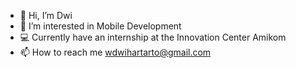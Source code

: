 - 👋 Hi, I’m Dwi
- 👀 I’m interested in Mobile Development
- 💻 Currently have an internship at the Innovation Center Amikom
- 📫 How to reach me wdwihartarto@gmail.com
<!-- - 🌱 I’m currently learning Flutter -->


<!---
WahyuDwe/WahyuDwe is a ✨ special ✨ repository because its `README.md` (this file) appears on your GitHub profile.
You can click the Preview link to take a look at your changes.
--->
